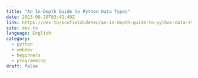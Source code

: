 ```yaml
---
title: "An In-Depth Guide to Python Data Types"
date: 2023-08-29T03:42:40Z
link: https://dev.to/scofieldidehen/an-in-depth-guide-to-python-data-types-2eaa?utm_medium=RSS&utm_source=news.12bit.vn
site: dev.to
language: English
category:
  - python
  - webdev
  - beginners
  - programming
draft: false
---
```


